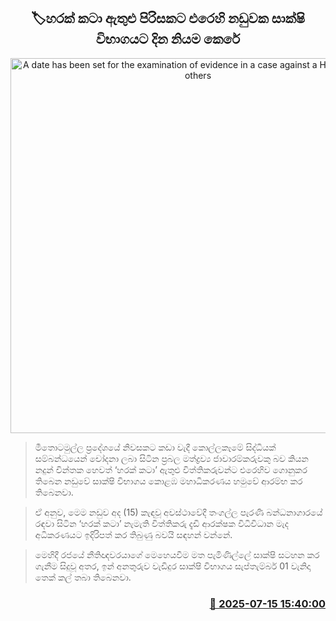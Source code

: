 <p align='center'><b><h2 align='center' title='A date has been set for the examination of evidence in a case against a Harak Kata and others'>🏷හරක් කටා ඇතුළු පිරිසකට එරෙහි නඩුවක සාක්ෂි විභාගයට දින නියම ‍කෙරේ</h2></b></p>
<p align='center'><img src='https://helakuru.sgp1.cdn.digitaloceanspaces.com/esana/images/lib/harakkata-new.jpg' width='600' alt='A date has been set for the examination of evidence in a case against a Harak Kata and others'></p>

> මීතොටමුල්ල ප්‍රදේශයේ නිවසකට කඩා වැදී කොල්ලකෑමේ සිද්ධියක් සම්බන්ධයෙන් චෝදනා ලබා සිටින ප්‍රබල මත්ද්‍රව්‍ය ජාවාරම්කරුවකු බව කියන නදුන් චින්තක හෙවත් ‘හරක් කටා’ ඇතුළු විත්තිකරුවන්ට එරෙහිව ගොනුකර තිබෙන නඩුවේ සාක්ෂි විභාගය කොළඹ මහාධිකරණය හමුවේ ආරම්භ කර තිබෙනවා.

> ඒ අනුව, මෙම නඩුව අද (15) කැඳවූ අවස්ථාවේදී තංගල්ල පැරණි බන්ධනාගාරයේ රඳවා සිටින ‘හරක් කටා’ නැමැති විත්තිකරු දැඩි ආරක්ෂක විධිවිධාන මැද අධිකරණයට ඉදිරිපත් කර තිබුණු බවයි සඳහන් වන්නේ.

> මෙහිදී රජයේ නීතිඥවරයාගේ මෙහෙයවීම මත පැමිණිල්ලේ සාක්ෂි සටහන කර ගැනීම සිදුවූ අතර, ඉන් අනතුරුව වැඩිදුර සාක්ෂි විභාගය සැප්තැම්බර් 01 වැනිදා තෙක් කල් තබා තිබෙනවා.



<h3 align='right'><a href='https://www.helakuru.lk/esana/p/111876/'>📅 2025-07-15 15:40:00</a></h3>
